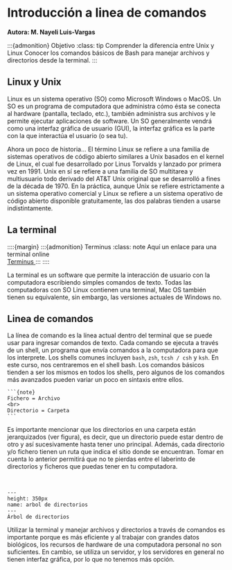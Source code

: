 
# Introducción a linea de comandos
**Autora: M. Nayeli Luis-Vargas**

:::{admonition} Objetivo
:class: tip
Comprender la diferencia entre Unix y Linux
Conocer los comandos básicos de Bash para manejar archivos y directorios desde la terminal.
:::


## Linux y Unix

Linux es un sistema operativo (SO) como Microsoft Windows o MacOS. Un SO es un programa de computadora que administra cómo ésta se conecta al hardware (pantalla, teclado, etc.), también administra sus archivos y le permite ejecutar aplicaciones de software. Un SO generalmente vendrá como una interfaz gráfica de usuario (GUI), la interfaz gráfica es la parte con la que interactúa el usuario (o sea tu).

Ahora un poco de historia... El término Linux se refiere a una familia de sistemas operativos de código abierto similares a Unix basados en el kernel de Linux, el cual fue desarrollado por Linus Torvalds y lanzado por primera vez en 1991. Unix en sí se refiere a una familia de SO multitarea y multiusuario todo derivado del AT&T Unix original que se desarrolló a fines de la década de 1970. En la práctica, aunque Unix se refiere estrictamente a un sistema operativo comercial y Linux se refiere a un sistema operativo de código abierto disponible gratuitamente, las dos palabras tienden a usarse indistintamente.



## La terminal
::::{margin}
:::{admonition} Terminus
:class: note
Aquí un enlace para una terminal online
<br>
<a href = "https://web.mit.edu/mprat/Public/web/Terminus/Web/main.html"> Terminus </a>
:::
::::

La terminal es un software que permite la interacción de usuario con la computadora escribiendo simples comandos de texto. Todas las computadoras con SO Linux contienen una terminal, Mac OS también tienen su equivalente, sin embargo, las versiones actuales de Windows no.

## Linea de comandos

La línea de comando es la línea actual dentro del terminal que se puede usar para ingresar comandos de texto. Cada comando se ejecuta a través de un shell, un programa que envía comandos a la computadora para que los interprete. Los shells comunes incluyen `bash`, `zsh`, `tcsh / csh` y `ksh`. En este curso, nos centraremos en el shell bash. Los comandos básicos tienden a ser los mismos en todos los shells, pero algunos de los comandos más avanzados pueden variar un poco en sintaxis entre ellos.


````{margin}
```{note}
Fichero = Archivo
<br>
Directorio = Carpeta
```
````

Es importante mencionar que los directorios en una carpeta están jerarquizados (ver figura), es decir, que un directorio puede estar dentro de otro y así sucesivamente hasta tener uno principal. Además, cada directorio y/o fichero tienen un ruta que indica el sitio donde se encuentran. Tomar en cuenta lo anterior permitirá que no te pierdas entre el laberinto de directorios y ficheros que puedas tener en tu computadora.

<br>

```{figure} ../img/directory_tree.png
---
height: 350px
name: arbol de directorios
---
Árbol de directorios
```


Utilizar la terminal y manejar archivos y directorios a través de comandos es importante porque es más eficiente y al trabajar con grandes datos biológicos, los recursos de hardware de una computadora personal no son suficientes. En cambio, se utiliza un servidor, y los servidores en general no tienen interfaz gráfica, por lo que no tenemos más opción.
